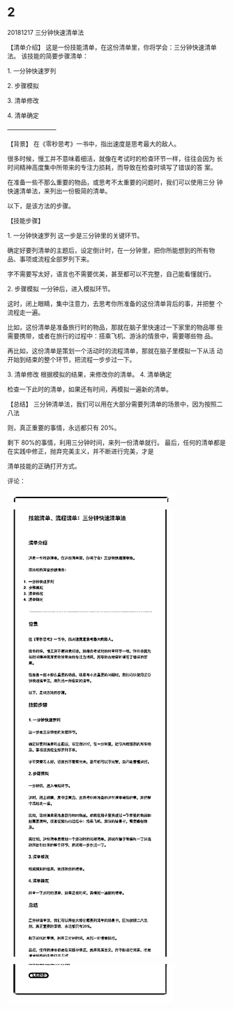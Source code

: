 # 2

20181217 三分钟快速清单法

【清单介绍】 这是一份技能清单，在这份清单里，你将学会：三分钟快速清单法。 该技能的简要步骤清单：

1\. 一分钟快速罗列

2\. 步骤模拟

3\. 清单修改

4\. 清单确定

————————

【背景】 在《零秒思考》一书中，指出速度是思考最大的敌人。

很多时候，慢工并不意味着细活，就像在考试时的检查环节一样，往往会因为 长时间精神高度集中所带来的专注力损耗，而导致在检查时填写了错误的答 案。

在准备一些不那么重要的物品，或思考不太重要的问题时，我们可以使用三分 钟快速清单法，来列出一份极简的清单。

以下，是该方法的步骤。

【技能步骤】

1\. 一分钟快速罗列 这一步是三分钟里的关键环节。

确定好要列清单的主题后，设定倒计时，在一分钟里，把你所能想到的所有物 品、事项或流程全部罗列下来。

字不需要写太好，语言也不需要优美，甚至都可以不完整，自己能看懂就行。

2\. 步骤模拟 一分钟后，进入模拟环节。

这时，闭上眼睛，集中注意力，去思考你所准备的这份清单背后的事，并把整 个流程走一遍。

比如，这份清单是准备旅行时的物品，那就在脑子里快速过一下家里的物品哪 些需要携带，或者在旅行的过程中：搭乘飞机、游泳的情景中，需要哪些物 品。

再比如，这份清单是策划一个活动时的流程清单，那就在脑子里模拟一下从活 动开始到结束的整个环节，把流程一步步过一下。

3\. 清单修改 根据模拟的结果，来修改你的清单。 4\. 清单确定

检查一下此时的清单，如果还有时间，再模拟一遍新的清单。

【总结】 三分钟清单法，我们可以用在大部分需要列清单的场景中，因为按照二八法

则，真正重要的事情，永远都只有 20%。

剩下 80%的事情，利用三分钟时间，来列一份清单就行。 最后，任何的清单都是在实践中修正，抛弃完美主义，并不断进行完美，才是

清单技能的正确打开方式。

评论：

![image](img/Image_189.png)

![image](img/Image_190.png)

![image](img/Image_191.png)